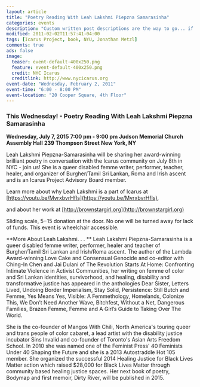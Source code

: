 ```yaml
---
layout: article
title: "Poetry Reading With Leah Lakshmi Piepzna Samarasinha"
categories: events
description: "Custom written post descriptions are the way to go... if you're not lazy."
modified: 2011-02-02T11:57:41-04:00
tags: [Icarus Project, book, NYU, Jonathan Metzl]
comments: true
ads: false
image:
  teaser: event-default-400x250.png
  feature: event-default-400x250.png
  credit: NYC Icarus
  creditlink: http://www.nycicarus.org
event-date: "Wednesday, February 2, 2011"
event-time: "6:00 - 8:00 PM"
event-location: "20 Cooper Square, 4th Floor"
---
```

### This Wednesday! - Poetry Reading With Leah Lakshmi Piepzna Samarasinha

**Wednesday, July 7, 2015**
**7:00 pm - 9:00 pm**
**Judson Memorial Church Assembly Hall**
**239 Thompson Street**
**New York, NY**

Leah Lakshmi Piepzna-Samarasinha will be sharing her award-winning brilliant poetry in conversation with the Icarus community on July 8th in NYC - join us! She is a queer disabled femme writer, performer, teacher, healer, and organizer of Burgher/Tamil Sri Lankan, Roma and Irish ascent and is an Icarus Project Advisory Board member. 

Learn more about why Leah Lakshmi is a part of Icarus at [https://youtu.be/MvrxbvrHfls](https://youtu.be/MvrxbvrHfls), 

and about her work at [http://brownstargirl.org](http://brownstargirl.org)

Sliding scale, $5-$15 donation at the door. No one will be turned away for 
lack of funds. This event is wheelchair accessible.

**More About Leah Lakshmi. . . **
Leah Lakshmi Piepzna-Samarasinha is a queer disabled femme writer, 
performer, healer and teacher of Burgher/Tamil Sri Lankan and Irish/Roma ascent. The author of the Lambda Award-winning Love Cake and Consensual Genocide and co-editor with Ching-In Chen and Jai Dulani of The Revolution Starts At Home: Confronting Intimate Violence in Activist Communities, her writing on femme of color and Sri Lankan identities, survivorhood, and healing, disability and transformative justice has appeared in the anthologies Dear Sister, Letters Lived, Undoing Border Imperialism, Stay 
Solid, Persistence: Still Butch and Femme, Yes Means Yes, Visible: A Femmethology, Homelands, Colonize This, We Don’t Need Another Wave, Bitchfest, Without a Net, Dangerous Families, Brazen Femme, Femme and A Girl’s Guide to Taking Over The World. 

She is the co-founder of Mangos With Chili, North America's touring queer 
and trans people of color cabaret, a lead artist with the disability justice incubator Sins Invalid and co-founder of Toronto's Asian Arts Freedom School. In 2010 she was named one of the Feminist Press' 40 Feminists Under 40 Shaping the Future and she is a 2013 Autostraddle Hot 105 member. She organized the successful 2014 Healing Justice for Black Lives Matter action which raised $28,000 for Black Lives Matter through community based healing justice spaces. Her next book of poetry, Bodymap 
and first memoir, Dirty River, will be published in 2015.


